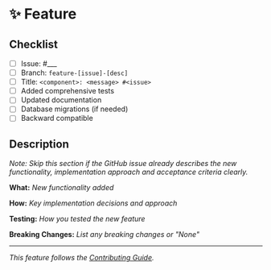 # ✨ Feature

## Checklist
- [ ] Issue: #___
- [ ] Branch: `feature-[issue]-[desc]`
- [ ] Title: `<component>: <message> #<issue>`
- [ ] Added comprehensive tests
- [ ] Updated documentation
- [ ] Database migrations (if needed)
- [ ] Backward compatible

## Description

*Note: Skip this section if the GitHub issue already describes the new functionality, implementation approach and acceptance criteria clearly.*

**What:**
*New functionality added*

**How:**
*Key implementation decisions and approach*

**Testing:**
*How you tested the new feature*

**Breaking Changes:**
*List any breaking changes or "None"*

---
*This feature follows the [Contributing Guide](https://rucio.cern.ch/documentation/contributing/).*